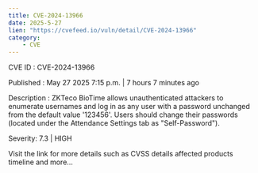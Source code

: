 ```yaml
---
title: CVE-2024-13966
date: 2025-5-27
lien: "https://cvefeed.io/vuln/detail/CVE-2024-13966"
category:
    - CVE
---
```


CVE ID : CVE-2024-13966

Published :  May 27
2025
7:15 p.m. | 7 hours
7 minutes ago

Description : ZKTeco BioTime allows unauthenticated attackers to enumerate usernames and log in as any user with a password unchanged from the default value '123456'. Users should change their passwords (located under the Attendance Settings tab as "Self-Password").

Severity: 7.3 | HIGH

Visit the link for more details
such as CVSS details
affected products
timeline
and more...
